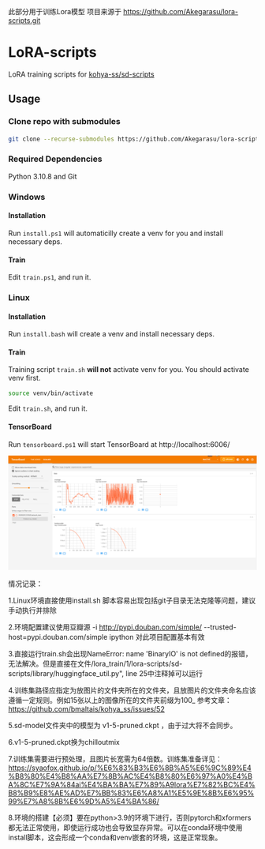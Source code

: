 此部分用于训练Lora模型
项目来源于
https://github.com/Akegarasu/lora-scripts.git


# LoRA-scripts

LoRA training scripts for [kohya-ss/sd-scripts](https://github.com/kohya-ss/sd-scripts.git)

## Usage

### Clone repo with submodules

```sh
git clone --recurse-submodules https://github.com/Akegarasu/lora-scripts
```

### Required Dependencies

Python 3.10.8 and Git

### Windows

#### Installation

Run `install.ps1` will automaticilly create a venv for you and install necessary deps.

#### Train

Edit `train.ps1`, and run it.

### Linux

#### Installation

Run `install.bash` will create a venv and install necessary deps.

#### Train

Training script `train.sh` **will not** activate venv for you. You should activate venv first.

```sh
source venv/bin/activate
```

Edit `train.sh`, and run it.

#### TensorBoard

Run `tensorboard.ps1` will start TensorBoard at http://localhost:6006/

![](./assets/tensorboard-example.png)




情况记录：

1.Linux环境直接使用install.sh 脚本容易出现包括git子目录无法克隆等问题，建议手动执行并排除

2.环境配置建议使用豆瓣源 -i http://pypi.douban.com/simple/ --trusted-host=pypi.douban.com/simple ipython 对此项目配置基本有效

3.直接运行train.sh会出现NameError: name 'BinaryIO' is not defined的报错，无法解决。但是直接在文件/lora_train/1/lora-scripts/sd-scripts/library/huggingface_util.py", line 25中注释掉可以运行

4.训练集路径应指定为放图片的文件夹所在的文件夹，且放图片的文件夹命名应该遵循一定规则。例如15张以上的图像所在的文件夹前缀为100_
    参考文章：https://github.com/bmaltais/kohya_ss/issues/52

5.sd-model文件夹中的模型为 v1-5-pruned.ckpt ，由于过大将不会同步。

6.v1-5-pruned.ckpt换为chilloutmix

7.训练集需要进行预处理，且图片长宽需为64倍数。训练集准备详见：https://syaofox.github.io/p/%E6%83%B3%E6%8B%A5%E6%9C%89%E4%B8%80%E4%B8%AA%E7%8B%AC%E4%B8%80%E6%97%A0%E4%BA%8C%E7%9A%84ai%E4%BA%BA%E7%89%A9lora%E7%82%BC%E4%B8%B9%E8%AE%AD%E7%BB%83%E6%A8%A1%E5%9E%8B%E6%95%99%E7%A8%8B%E6%9D%A5%E4%BA%86/

8.环境的搭建【必须】要在python>3.9的环境下进行，否则pytorch和xformers都无法正常使用，即使运行成功也会导致显存异常。可以在conda环境中使用install脚本，这会形成一个conda和venv嵌套的环境，这是正常现象。